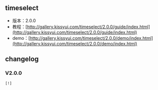 ## timeselect

* 版本：2.0.0
* 教程：[http://gallery.kissyui.com/timeselect/2.0.0/guide/index.html](http://gallery.kissyui.com/timeselect/2.0.0/guide/index.html)
* demo：[http://gallery.kissyui.com/timeselect/2.0.0/demo/index.html](http://gallery.kissyui.com/timeselect/2.0.0/demo/index.html)

## changelog

### V2.0.0

    [!]


